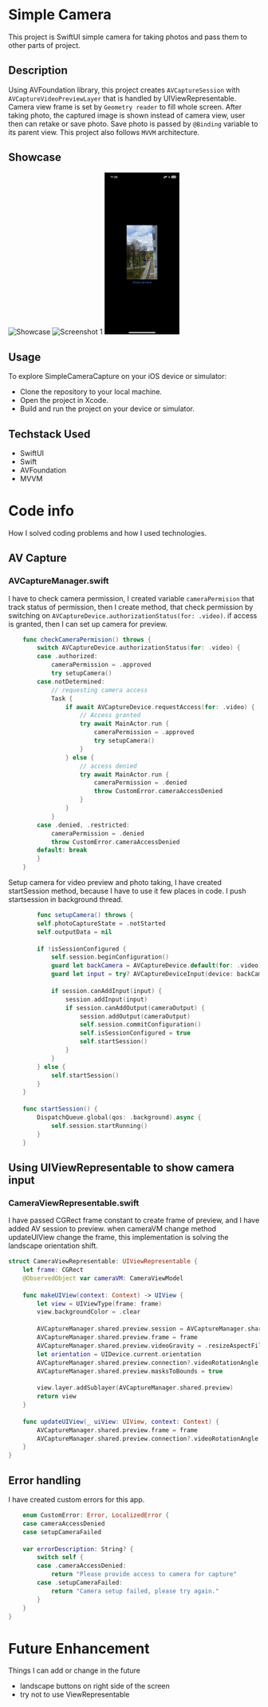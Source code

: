 #  Simple Camera

This project is SwiftUI simple camera for taking photos and pass them to other parts of project.

## Description

Using AVFoundation library, this project creates `AVCaptureSession` with `AVCaptureVideoPreviewLayer` that is handled by UIViewRepresentable. Camera view frame is set by `Geometry reader` to fill whole screen. After taking photo, the captured image is shown instead of camera view, user then can retake or save photo. Save photo is passed by `@Binding` variable to its parent view. 
This project also follows `MVVM` architecture.

## Showcase

<img src="resources/showcase_video.gif" alt="Showcase" width="150"> <img src="resources/IMG_5781.PNG" alt="Screenshot 1" width="150"> <img src="resources/IMG_5782.PNG" alt="Screenshot 2" width="150"> 

## Usage

To explore SimpleCameraCapture on your iOS device or simulator:

- Clone the repository to your local machine.
- Open the project in Xcode.
- Build and run the project on your device or simulator.

## Techstack Used

- SwiftUI
- Swift
- AVFoundation
- MVVM

# Code info

How I solved coding problems and how I used technologies.

## AV Capture

### AVCaptureManager.swift

I have to check camera permission, I created variable `cameraPermision` that track status of permission, then I create method, that check permission by switching on `AVCaptureDevice.authorizationStatus(for: .video)`. if access is granted, then I can set up camera for preview.

```swift
    func checkCameraPermision() throws {
        switch AVCaptureDevice.authorizationStatus(for: .video) {
        case .authorized:
            cameraPermission = .approved
            try setupCamera()
        case.notDetermined:
            // requesting camera access
            Task {
                if await AVCaptureDevice.requestAccess(for: .video) {
                    // Access granted
                    try await MainActor.run {
                        cameraPermission = .approved
                        try setupCamera()
                    }
                } else {
                    // access denied
                    try await MainActor.run {
                        cameraPermission = .denied
                        throw CustomError.cameraAccessDenied
                    }
                }
            }
        case .denied, .restricted:
            cameraPermission = .denied
            throw CustomError.cameraAccessDenied
        default: break
        }
    }
```

Setup camera for video preview and photo taking, I have created startSession method, because I have to use it few places in code. I push startsession in background thread.

```swift
        func setupCamera() throws {
        self.photoCaptureState = .notStarted
        self.outputData = nil

        if !isSessionConfigured {
            self.session.beginConfiguration()
            guard let backCamera = AVCaptureDevice.default(for: .video) else { throw CustomError.setupCameraFailed }
            guard let input = try? AVCaptureDeviceInput(device: backCamera) else { throw CustomError.setupCameraFailed }

            if session.canAddInput(input) {
                session.addInput(input)
                if session.canAddOutput(cameraOutput) {
                    session.addOutput(cameraOutput)
                    self.session.commitConfiguration()
                    self.isSessionConfigured = true
                    self.startSession()
                }
            }
        } else {
            self.startSession()
        }
    }

    func startSession() {
        DispatchQueue.global(qos: .background).async {
            self.session.startRunning()
        }
    }
```

## Using UIViewRepresentable to show camera input

### CameraViewRepresentable.swift

I have passed CGRect frame constant to create frame of preview, and I have added AV session to preview. when cameraVM change method updateUIView change the frame, this implementation is solving the landscape orientation shift.

```swift
struct CameraViewRepresentable: UIViewRepresentable {
    let frame: CGRect
    @ObservedObject var cameraVM: CameraViewModel

    func makeUIView(context: Context) -> UIView {
        let view = UIViewType(frame: frame)
        view.backgroundColor = .clear

        AVCaptureManager.shared.preview.session = AVCaptureManager.shared.session
        AVCaptureManager.shared.preview.frame = frame
        AVCaptureManager.shared.preview.videoGravity = .resizeAspectFill
        let orientation = UIDevice.current.orientation
        AVCaptureManager.shared.preview.connection?.videoRotationAngle =  orientation.videoRotationAngle
        AVCaptureManager.shared.preview.masksToBounds = true

        view.layer.addSublayer(AVCaptureManager.shared.preview)
        return view
    }

    func updateUIView(_ uiView: UIView, context: Context) {
        AVCaptureManager.shared.preview.frame = frame
        AVCaptureManager.shared.preview.connection?.videoRotationAngle = UIDevice.current.orientation.videoRotationAngle
    }
}
```

## Error handling

I have created custom errors for this app.

```swift
    enum CustomError: Error, LocalizedError {
    case cameraAccessDenied
    case setupCameraFailed

    var errorDescription: String? {
        switch self {
        case .cameraAccessDenied:
            return "Please provide access to camera for capture"
        case .setupCameraFailed:
            return "Camera setup failed, please try again."
        }
    }
}
```

# Future Enhancement

Things I can add or change in the future

- landscape buttons on right side of the screen
- try not to use ViewRepresentable
